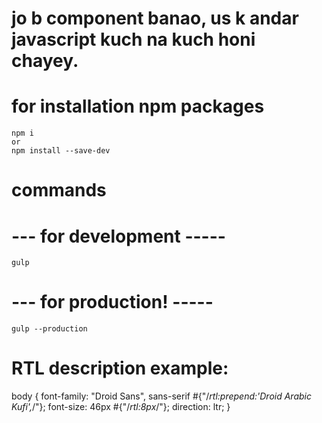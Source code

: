 # jo b component banao, us k andar javascript kuch na kuch honi chayey.




# for installation npm packages
    npm i
    or
    npm install --save-dev


# commands
# --- for development -----
    gulp

# --- for production! -----
    gulp --production


# RTL description example:
body {
    font-family: "Droid Sans", sans-serif #{"/*rtl:prepend:'Droid Arabic Kufi',*/"};
    font-size: 46px #{"/*rtl:8px*/"};
    direction: ltr;
}


